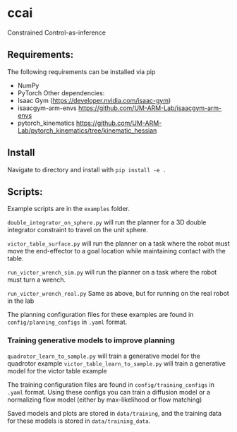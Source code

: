 # ccai
Constrained Control-as-inference 

## Requirements:
The following requirements can be installed via pip
- NumPy
- PyTorch 
Other dependencies:
- Isaac Gym (https://developer.nvidia.com/isaac-gym)
- isaacgym-arm-envs https://github.com/UM-ARM-Lab/isaacgym-arm-envs
- pytorch_kinematics https://github.com/UM-ARM-Lab/pytorch_kinematics/tree/kinematic_hessian
## Install
Navigate to directory and install with `pip install -e .` 

## Scripts:
Example scripts are in the `examples` folder. 

`double_integrator_on_sphere.py` will run the planner for a 3D double integrator constraint to travel on the unit sphere.

`victor_table_surface.py` will run the planner on a task where the robot must move the end-effector to a goal location while maintaining contact with the table. 

`run_victor_wrench_sim.py` will run the planner on a task where the robot must turn a wrench. 

`run_victor_wrench_real.py` Same as above, but for running on the real robot in the lab

The planning configuration files for these examples are found in `config/planning_configs` in `.yaml` format.

### Training generative models to improve planning
`quadrotor_learn_to_sample.py` will train a generative model for the quadrotor example
`victor_table_learn_to_sample.py` will train a generative model for the victor table example

The training configuration files are found in `config/training_configs` in `.yaml` format. Using these configs you can train a diffusion model or a normalizing flow model (either by max-likelihood or flow matching)

Saved models and plots are stored in `data/training`, and the training data for these models is stored in `data/training_data`.
